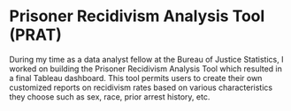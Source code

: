 # Prisoner Recidivism Analysis Tool (PRAT)
During my time as a data analyst fellow at the Bureau of Justice Statistics, I worked on building the Prisoner Recidivism Analysis Tool which resulted in a final Tableau dashboard. This tool permits users to create their own customized reports on recidivism rates based on various characteristics they choose such as sex, race, prior arrest history, etc.
